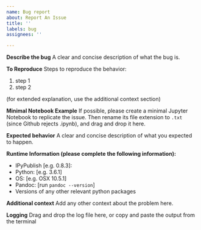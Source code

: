 ```yaml
---
name: Bug report
about: Report An Issue
title: ''
labels: bug
assignees: ''

---
```


**Describe the bug**
A clear and concise description of what the bug is.

**To Reproduce**
Steps to reproduce the behavior:

1. step 1
2. step 2
 
(for extended explanation, use the additional context section)

**Minimal Notebook Example**
If possible, please create a minimal Jupyter Notebook to replicate the issue.
Then rename its file extension to `.txt` (since Github rejects .ipynb), 
and drag and drop it here.

**Expected behavior**
A clear and concise description of what you expected to happen.

**Runtime Information (please complete the following information):**
 - IPyPublish [e.g. 0.8.3]:
 - Python: [e.g. 3.6.1]
 - OS: [e.g. OSX 10.5.1]
 - Pandoc: [run `pandoc --version`]
 - Versions of any other relevant python packages

**Additional context**
Add any other context about the problem here.

**Logging**
Drag and drop the log file here, or copy and paste the output from the terminal

